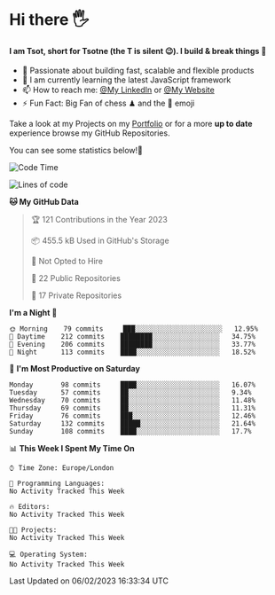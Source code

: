 # Hi there :raised_hand_with_fingers_splayed:
#### I am Tsot, short for Tsotne (the T is silent :wink:). I build & break things :space_invader:
- :telescope: Passionate about building fast, scalable and flexible products
- :seedling: I am currently learning the latest JavaScript framework 
- :mailbox: How to reach me: [@My LinkedIn](https://www.linkedin.com/in/tsotne-gvadzabia/) or [@My Website](https://tsotne.co.uk/contact)
- :zap: Fun Fact: Big Fan of chess ♟ and the 👾 emoji

Take a look at my Projects on my [Portfolio](https://tsotne.co.uk/) or for a more **up to date** experience browse my GitHub Repositories.

You can see some statistics below!:space_invader:
<!--START_SECTION:waka-->
![Code Time](http://img.shields.io/badge/Code%20Time-761%20hrs%202%20mins-blue)

![Lines of code](https://img.shields.io/badge/From%20Hello%20World%20I%27ve%20Written-666%20Thousand%20lines%20of%20code-blue)

**🐱 My GitHub Data** 

> 🏆 121 Contributions in the Year 2023
 > 
> 📦 455.5 kB Used in GitHub's Storage 
 > 
> 🚫 Not Opted to Hire
 > 
> 📜 22 Public Repositories 
 > 
> 🔑 17 Private Repositories  
 > 
**I'm a Night 🦉** 

```text
🌞 Morning    79 commits     ███░░░░░░░░░░░░░░░░░░░░░░   12.95% 
🌆 Daytime    212 commits    ████████░░░░░░░░░░░░░░░░░   34.75% 
🌃 Evening    206 commits    ████████░░░░░░░░░░░░░░░░░   33.77% 
🌙 Night      113 commits    ████░░░░░░░░░░░░░░░░░░░░░   18.52%

```
📅 **I'm Most Productive on Saturday** 

```text
Monday       98 commits     ████░░░░░░░░░░░░░░░░░░░░░   16.07% 
Tuesday      57 commits     ██░░░░░░░░░░░░░░░░░░░░░░░   9.34% 
Wednesday    70 commits     ██░░░░░░░░░░░░░░░░░░░░░░░   11.48% 
Thursday     69 commits     ██░░░░░░░░░░░░░░░░░░░░░░░   11.31% 
Friday       76 commits     ███░░░░░░░░░░░░░░░░░░░░░░   12.46% 
Saturday     132 commits    █████░░░░░░░░░░░░░░░░░░░░   21.64% 
Sunday       108 commits    ████░░░░░░░░░░░░░░░░░░░░░   17.7%

```


📊 **This Week I Spent My Time On** 

```text
⌚︎ Time Zone: Europe/London

💬 Programming Languages: 
No Activity Tracked This Week

🔥 Editors: 
No Activity Tracked This Week

🐱‍💻 Projects: 
No Activity Tracked This Week

💻 Operating System: 
No Activity Tracked This Week

```


 Last Updated on 06/02/2023 16:33:34 UTC
<!--END_SECTION:waka-->
